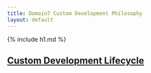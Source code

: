 ```yaml
---
title: Domain7 Custom Development Philosophy
layout: default
---
```


{% include h1.md %}

## [Custom Development Lifecycle](lifecycle/1.html)
